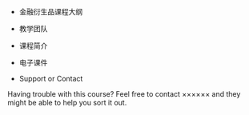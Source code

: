 - 金融衍生品课程大纲


- 教学团队


- 课程简介


- 电子课件


- Support or Contact

Having trouble with this course? Feel free to contact ×××××× and they might be able to help you sort it out.
